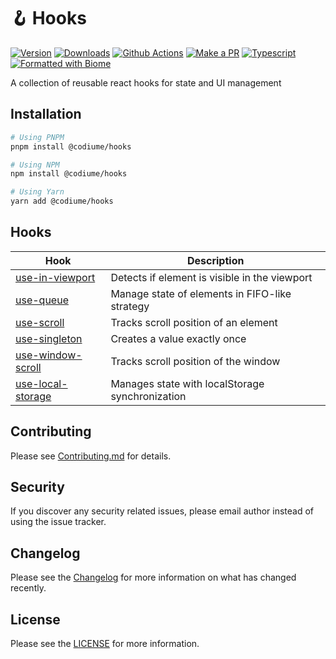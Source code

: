 # 🪝 Hooks

[![Version][version-badge]][npm]
[![Downloads][downloads-badge]][npm]
[![Github Actions][github-actions-badge]][github-actions]
[![Make a PR][makepr-badge]][makepr]
[![Typescript][typescript-badge]][npm]
[![Formatted with Biome][biome-badge]][biome]

A collection of reusable react hooks for state and UI management

## Installation

```bash
# Using PNPM
pnpm install @codiume/hooks

# Using NPM
npm install @codiume/hooks

# Using Yarn
yarn add @codiume/hooks
```

## Hooks

| Hook                                         | Description                                     |
| -------------------------------------------- | ----------------------------------------------- |
| [use-in-viewport](./src/use-in-viewport)     | Detects if element is visible in the viewport   |
| [use-queue](./src/use-queue)                 | Manage state of elements in FIFO-like strategy  |
| [use-scroll](./src/use-scroll)               | Tracks scroll position of an element            |
| [use-singleton](./src/use-singleton)         | Creates a value exactly once                    |
| [use-window-scroll](./src/use-window-scroll) | Tracks scroll position of the window            |
| [use-local-storage](./src/use-local-storage) | Manages state with localStorage synchronization |

## Contributing

Please see [Contributing.md](CONTRIBUTING.md) for details.

## Security

If you discover any security related issues, please email author instead of using the issue tracker.

## Changelog

Please see the [Changelog](CHANGELOG.md) for more information on what has changed recently.

## License

Please see the [LICENSE](LICENSE) for more information.

[npm]: https://www.npmjs.com/package/@codiume/hooks
[version-badge]: https://img.shields.io/npm/v/%40codiume%2Fhooks.svg
[downloads-badge]: https://img.shields.io/npm/dt/%40codiume%2Fhooks
[github-actions]: https://github.com/codiume/hooks/actions/workflows/build.yml
[github-actions-badge]: https://github.com/codiume/hooks/actions/workflows/build.yml/badge.svg?branch=main
[typescript-badge]: https://img.shields.io/npm/types/%40codiume%2Fhooks
[makepr]: https://makeapullrequest.com
[makepr-badge]: https://img.shields.io/badge/PRs-welcome-brightgreen.svg?style=flat-square?style=flat
[biome]: https://biomejs.dev
[biome-badge]: https://img.shields.io/badge/Formatted_with-Biome-60a5fa?style=flat&logo=biome

